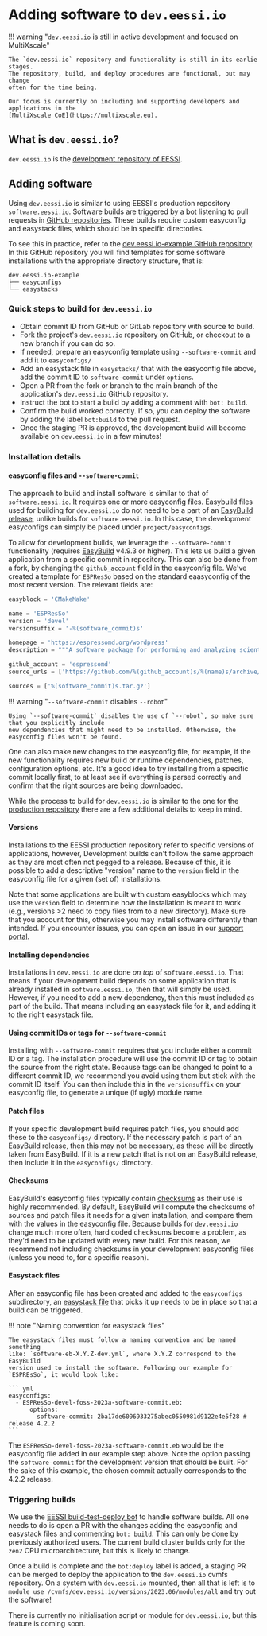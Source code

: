 # Adding software to `dev.eessi.io`

!!! warning "`dev.eessi.io` is still in active development and focused on MultiXscale"

    The `dev.eessi.io` repository and functionality is still in its earlie stages.
    The repository, build, and deploy procedures are functional, but may change
    often for the time being. 
    
    Our focus is currently on including and supporting developers and applications in the 
    [MultiXscale CoE](https://multixscale.eu).

## What is `dev.eessi.io`?

`dev.eessi.io` is the [development repository of EESSI](../repositories/dev.eessi.io.md).

## Adding software

Using `dev.eessi.io` is similar to using EESSI's production repository `software.eessi.io`.
Software builds are triggered by a [bot](https://www.eessi.io/docs/bot/) listening to pull 
requests in [GitHub repositories](https://github.com/search?q=org%3AEESSI+dev.eessi.io&type=repositories). 
These builds require custom easyconfig and easystack files, which should be in specific directories.

To see this in practice, refer to the [dev.eessi.io-example GitHub repository](https://github.com/EESSI/dev.eessi.io-example).
 In this GitHub repository you will find templates for some software installations with the appropriate directory structure, that is:

```
dev.eessi.io-example
├── easyconfigs
└── easystacks
```

### Quick steps to build for `dev.eessi.io`

- Obtain commit ID from GitHub or GitLab repository with source to build.
- Fork the project's `dev.eessi.io` repository on GitHub, or checkout to a new branch if you can do so.
- If needed, prepare an easyconfig template using `--software-commit` and add it to `easyconfigs/`
- Add an easystack file in `easystacks/` that with the easyconfig file above, add the
commit ID to `software-commit` under `options`.
- Open a PR from the fork or branch to the main branch of the application's `dev.eessi.io` GitHub repository.
- Instruct the bot to start a build by adding a comment with `bot: build`.
- Confirm the build worked correctly. If so, you can deploy the software by adding the label `bot:build` to the pull request.
- Once the staging PR is approved, the development build will become available on `dev.eessi.io` in a few minutes!

### Installation details

#### easyconfig files and `--software-commit`
The approach to build and install software is similar to that of `software.eessi.io`. 
It requires one or more easyconfig files. Easybuild files used for building for `dev.eessi.io`
do not need to be a part of an [EasyBuild release](https://github.com/easybuilders/easybuild-easyconfigs), unlike builds for 
`software.eessi.io`. In this case, the development easyconfigs can simply be placed under `project/easyconfigs`.

To allow for development builds, we leverage the `--software-commit` functionality (requires [EasyBuild](https://easybuild.io/) v4.9.3 or higher). This lets us build a given application from
a specific commit in repository. This can also be done from a fork, by changing the `github_account` field in the easyconfig file. 
We've created a template for `ESPResSo` based on the standard eaasyconfig of the most recent version. The relevant fields are:

``` python
easyblock = 'CMakeMake'

name = 'ESPResSo'
version = 'devel'
versionsuffix = '-%(software_commit)s'

homepage = 'https://espressomd.org/wordpress'
description = """A software package for performing and analyzing scientific Molecular Dynamics simulations."""

github_account = 'espressomd'
source_urls = ['https://github.com/%(github_account)s/%(name)s/archive/']

sources = ['%(software_commit)s.tar.gz']
```

!!! warning "`--software-commit` disables `--robot`"

    Using `--software-commit` disables the use of `--robot`, so make sure that you explicitly include
    new dependencies that might need to be installed. Otherwise, the easyconfig files won't be found.

One can also make new changes to the easyconfig file, for example, if the new functionality requires new build or 
runtime dependencies, patches, configuration options, etc. It's a good idea to try installing from a specific commit locally first,
to at least see if everything is parsed correctly and confirm that the right sources are being downloaded.


While the process to build for `dev.eessi.io` is similar to the one for the [production repository](../repositories/software.eessi.io.md) there 
are a few additional details to keep in mind.

#### Versions

Installations to the EESSI production repository refer to specific versions of applications, however, Development builds can't follow the same 
approach as they are most often not pegged to a release. Because of this, it is possible to add a descriptive "version" name to the `version` field
in the easyconfig file for a given (set of) installations. 

Note that some applications are built with custom easyblocks which may
use the `version` field to determine how the installation is meant to work (e.g., versions >2 need to copy files from to a new directory). Make sure
that you account for this, otherwise you may install software differently than intended. If you encounter issues, you can open an issue in our
[support portal](https://gitlab.com/eessi/support#eessi-support-portal).

#### Installing dependencies

Installations in `dev.eessi.io` are done _on top_ of `software.eessi.io`. That means if your development build depends on some application that is
already installed in `software.eessi.io`, then that will simply be used. However, if you need to add a new dependency, then this must included as 
part of the build. That means including an easystack file for it, and adding it to the right easystack file.

#### Using commit IDs or tags for `--software-commit`

Installing with `--software-commit` requires that you include either a commit ID or a tag. The installation procedure will use the commit ID or tag to 
obtain the source from the right state. Because tags can be changed to point to a different commit ID, we recommend you avoid using them but stick with
the commit ID itself. You can then include this in the `versionsuffix` on your easyconfig file, to generate a unique (if ugly) module name.

#### Patch files

If your specific development build requires patch files, you should add these to the `easyconfigs/` directory. If the necessary patch is part of an
EasyBuild release, then this may not be necessary, as these will be directly taken from EasyBuild. If it is a new patch that is not on an EasyBuild
release, then include it in the `easyconfigs/` directory.

#### Checksums

EasyBuild's easyconfig files typically contain [checksums](https://docs.easybuild.io/writing-easyconfig-files/?h=checksums#common_easyconfig_param_sources_checksums)
 as their use is highly recommended. By default, EasyBuild will compute the checksums of sources and patch files it needs for
  a given installation, and compare them with the values in the easyconfig file. Because builds for `dev.eessi.io` change much
   more often, hard coded checksums become a problem, as they'd need to be updated with every new build. For this reason, we
    recommend not including checksums in your development easyconfig files (unless you need to, for a specific reason).

#### Easystack files 
After an easyconfig file has been created and added to the `easyconfigs` subdirectory, an [easystack file](https://docs.easybuild.io/easystack-files) that picks it up
needs to be in place so that a build can be triggered.

!!! note "Naming convention for easystack files"

    The easystack files must follow a naming convention and be named something
    like: `software-eb-X.Y.Z-dev.yml`, where X.Y.Z correspond to the EasyBuild
    version used to install the software. Following our example for 
    `ESPREsSo`, it would look like: 
    
    ``` yml
    easyconfigs:
      - ESPResSo-devel-foss-2023a-software-commit.eb:
          options:
            software-commit: 2ba17de6096933275abec0550981d9122e4e5f28 # release 4.2.2
    ```

The `ESPResSo-devel-foss-2023a-software-commit.eb` would be the easyconfig file added in our example step above. 
Note the option passing the `software-commit` for the development version that should be built.
For the sake of this example, the chosen commit actually corresponds to the 4.2.2 release.

### Triggering builds

We use the [EESSI build-test-deploy bot](../bot.md) to handle software builds.
All one needs to do is open a PR with the changes adding the easyconfig and easystack 
files and commenting `bot: build`. This can only be done by previously authorized users. 
The current build cluster builds only for the `zen2` CPU microarchitecture, but this is likely to change.

Once a build is complete and the `bot:deploy` label is added, a staging PR can be merged to deploy the
application to the `dev.eessi.io` cvmfs repository. On a system with `dev.eessi.io` mounted, then all
that is left is to `module use /cvmfs/dev.eessi.io/versions/2023.06/modules/all` and try out the software!

There is currently no initialisation script or module for `dev.eessi.io`, but this feature is coming soon.